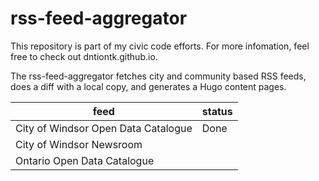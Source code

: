 # rss-feed-aggregator

This repository is part of my civic code efforts. For more infomation, feel free to check out dntiontk.github.io.

The rss-feed-aggregator fetches city and community based RSS feeds, does a diff with a local copy, and generates a Hugo content pages.

| feed | status |
|------|--------|
| City of Windsor Open Data Catalogue | Done |
| City of Windsor Newsroom | |
| Ontario Open Data Catalogue | |
